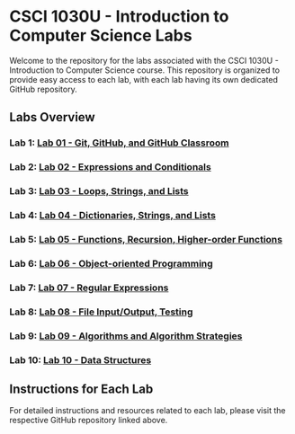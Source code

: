 # CSCI 1030U - Introduction to Computer Science Labs

Welcome to the repository for the labs associated with the CSCI 1030U - Introduction to Computer Science course. This repository is organized to provide easy access to each lab, with each lab having its own dedicated GitHub repository.

## Labs Overview

### Lab 1: [Lab 01 - Git, GitHub, and GitHub Classroom](https://github.com/CSCI1030U/lab-01-yousefwaiel)

### Lab 2: [Lab 02 - Expressions and Conditionals](https://github.com/CSCI1030U/lab-02-yousefwaiel)

### Lab 3: [Lab 03 - Loops, Strings, and Lists](https://github.com/CSCI1030U/lab-03-yousefwaiel)

### Lab 4: [Lab 04 - Dictionaries, Strings, and Lists](https://github.com/CSCI1030U/lab-04-yousefwaiel)

### Lab 5: [Lab 05 - Functions, Recursion, Higher-order Functions](https://github.com/CSCI1030U/lab-05-yousefwaiel)

### Lab 6: [Lab 06 - Object-oriented Programming](https://github.com/CSCI1030U/lab-06-yousefwaiel)

### Lab 7: [Lab 07 - Regular Expressions](https://github.com/CSCI1030U/lab-07-yousefwaiel)

### Lab 8: [Lab 08 - File Input/Output, Testing](https://github.com/CSCI1030U/lab-08-yousefwaiel)

### Lab 9: [Lab 09 - Algorithms and Algorithm Strategies](https://github.com/CSCI1030U/lab-09-yousefwaiel)

### Lab 10: [Lab 10 - Data Structures](https://github.com/CSCI1030U/lab-10-yousefwaiel)

## Instructions for Each Lab

For detailed instructions and resources related to each lab, please visit the respective GitHub repository linked above.

